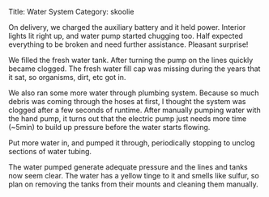 Title: Water System
Category: skoolie

On delivery, we charged the auxiliary battery and it held power. Interior lights lit right up,
and water pump started chugging too. Half expected everything to be broken and
need further assistance. Pleasant surprise!

We filled the fresh water tank. After turning the pump on
the lines quickly became clogged. The fresh water fill cap was missing during
the years that it sat, so organisms, dirt, etc got in. 

We also ran some more water through plumbing system. Because so much debris was
coming through the hoses at first, I thought the system was clogged after
a few seconds of runtime. After
manually pumping water with the hand pump, it turns out that the electric pump
just needs more time (~5min) to build up pressure before the water starts
flowing.

Put more water in, and pumped it through, periodically stopping to unclog sections of water tubing. 

The water pumped generate adequate pressure and the lines and tanks now seem clear. The water has a yellow tinge to it and smells like sulfur, so plan on removing the tanks from their mounts and cleaning them manually. 




